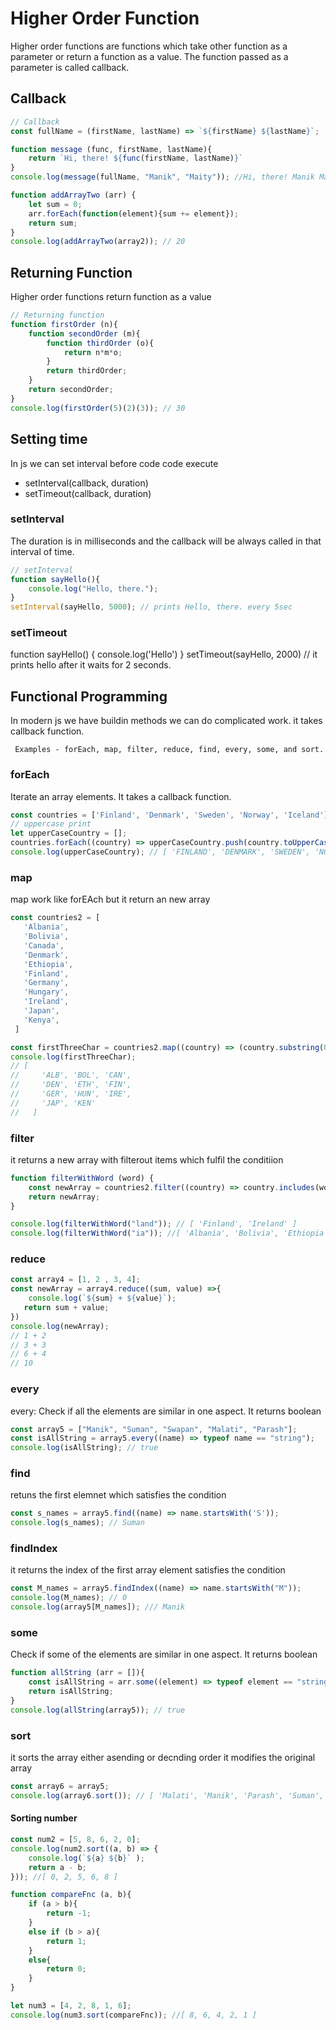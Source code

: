 # Higher Order Function
Higher order functions are functions which take other function as a parameter or return a function as a value. The function passed as a parameter is called callback.

## Callback
```js
// Callback 
const fullName = (firstName, lastName) => `${firstName} ${lastName}`;

function message (func, firstName, lastName){
    return `Hi, there! ${func(firstName, lastName)}`
}
console.log(message(fullName, "Manik", "Maity")); //Hi, there! Manik Maity
```
```js
function addArrayTwo (arr) {
    let sum = 0;
    arr.forEach(function(element){sum += element});
    return sum;
}
console.log(addArrayTwo(array2)); // 20
```

## Returning Function 
Higher order functions return function as a value​
```js
// Returning function 
function firstOrder (n){
    function secondOrder (m){
        function thirdOrder (o){
            return n*m*o;
        }
        return thirdOrder;
    }
    return secondOrder;
}
console.log(firstOrder(5)(2)(3)); // 30
```

## Setting time
In js we can set interval before  code code execute
- setInterval(callback, duration)
- setTimeout(callback, duration)


### setInterval
The duration is in milliseconds and the callback will be always called in that interval of time.
```js
// setInterval
function sayHello(){
    console.log("Hello, there.");
}
setInterval(sayHello, 5000); // prints Hello, there. every 5sec
```

### setTimeout
function sayHello() {
  console.log('Hello')
}
setTimeout(sayHello, 2000) // it prints hello after it waits for 2 seconds.

## Functional Programming
In modern js we have buildin methods we can do complicated work. it takes callback function.
```
 Examples - forEach, map, filter, reduce, find, every, some, and sort.
```

### forEach
 Iterate an array elements. It takes a callback function.
 ```js
 const countries = ['Finland', 'Denmark', 'Sweden', 'Norway', 'Iceland']
// uppercase print 
let upperCaseCountry = [];
countries.forEach((country) => upperCaseCountry.push(country.toUpperCase()));
console.log(upperCaseCountry); // [ 'FINLAND', 'DENMARK', 'SWEDEN', 'NORWAY', 'ICELAND' ]
 ```

### map
 map work like forEAch but it return an new array
 ```js
 const countries2 = [
    'Albania',
    'Bolivia',
    'Canada',
    'Denmark',
    'Ethiopia',
    'Finland',
    'Germany',
    'Hungary',
    'Ireland',
    'Japan',
    'Kenya',
  ]
  ```
 ```js
 const firstThreeChar = countries2.map((country) => (country.substring(0, 3)).toUpperCase());
console.log(firstThreeChar);
// [
//     'ALB', 'BOL', 'CAN',
//     'DEN', 'ETH', 'FIN',
//     'GER', 'HUN', 'IRE',
//     'JAP', 'KEN'
//   ]
```

### filter
it  returns a new array with filterout items which fulfil the conditiion
```js
function filterWithWord (word) {
    const newArray = countries2.filter((country) => country.includes(word));
    return newArray;
}

console.log(filterWithWord("land")); // [ 'Finland', 'Ireland' ]
console.log(filterWithWord("ia")); //[ 'Albania', 'Bolivia', 'Ethiopia' ]
```

### reduce
```js
const array4 = [1, 2 , 3, 4];
const newArray = array4.reduce((sum, value) =>{
    console.log(`${sum} + ${value}`);
   return sum + value;
})
console.log(newArray);
// 1 + 2
// 3 + 3
// 6 + 4
// 10
```
### every
every: Check if all the elements are similar in one aspect. It returns boolean
```js
const array5 = ["Manik", "Suman", "Swapan", "Malati", "Parash"];
const isAllString = array5.every((name) => typeof name == "string");
console.log(isAllString); // true
```

### find 
retuns the first elemnet which satisfies the condition
```js
const s_names = array5.find((name) => name.startsWith('S'));
console.log(s_names); // Suman
```
### findIndex
it returns the index of the first array element satisfies the condition 
```js
const M_names = array5.findIndex((name) => name.startsWith("M"));
console.log(M_names); // 0
console.log(array5[M_names]); /// Manik
```

### some
Check if some of the elements are similar in one aspect. It returns boolean 
```js
function allString (arr = []){
    const isAllString = arr.some((element) => typeof element == "string");
    return isAllString;
}
console.log(allString(array5)); // true
```

### sort
it sorts the array either asending or decnding order
it modifies the original array
```js
const array6 = array5;
console.log(array6.sort()); // [ 'Malati', 'Manik', 'Parash', 'Suman', 'Swapan' ]
```
#### Sorting number
```js
const num2 = [5, 8, 6, 2, 0];
console.log(num2.sort((a, b) => {
    console.log(`${a} ${b}` );
    return a - b;
})); //[ 0, 2, 5, 6, 8 ]

function compareFnc (a, b){
    if (a > b){
        return -1;
    }
    else if (b > a){
        return 1;
    }
    else{
        return 0;
    }
}

let num3 = [4, 2, 8, 1, 6];
console.log(num3.sort(compareFnc)); //[ 8, 6, 4, 2, 1 ]
```